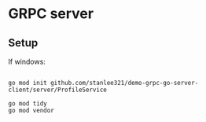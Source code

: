 # GRPC server


## Setup

If windows:

```

go mod init github.com/stanlee321/demo-grpc-go-server-client/server/ProfileService

go mod tidy
go mod vendor

```

